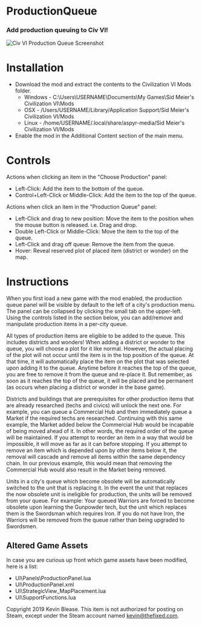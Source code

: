 # ProductionQueue
### Add production queuing to Civ VI!

![Civ VI Production Queue Screenshot](http://i.imgur.com/ieaQ0iY.jpg)

Installation
============
* Download the mod and extract the contents to the Civilization VI Mods folder.
    * Windows - C:\Users\USERNAME\Documents\My Games\Sid Meier's Civilization VI\Mods
    * OSX - /Users/USERNAME/Library/Application Support/Sid Meier's Civilization VI/Mods
    * Linux - /home/USERNAME/.local/share/aspyr-media/Sid Meier's Civilization VI/Mods
* Enable the mod in the Additional Content section of the main menu.

Controls
========
Actions when clicking an item in the "Choose Production" panel:
* Left-Click: Add the item to the bottom of the queue.
* Control+Left-Click or Middle-Click: Add the item to the top of the queue.

Actions when click an item in the "Production Queue" panel:
* Left-Click and drag to new position: Move the item to the position when the mouse button is released. i.e. Drag and drop.
* Double Left-Click or Middle-Click: Move the item to the top of the queue.
* Left-Click and drag off queue: Remove the item from the queue.
* Hover: Reveal reserved plot of placed item (district or wonder) on the map.

Instructions
============
When you first load a new game with the mod enabled, the production queue panel will be visible by default to the left of a city's production menu. The panel can be collapsed by clicking the small tab on the upper-left. Using the controls listed in the section below, you can add/remove and manipulate production items in a per-city queue.

All types of production items are eligible to be added to the queue. This includes districts and wonders! When adding a district or wonder to the queue, you will choose a plot for it like normal. However, the actual placing of the plot will not occur until the item is in the top position of the queue. At that time, it will automatically place the item on the plot that was selected upon adding it to the queue. Anytime before it reaches the top of the queue, you are free to remove it from the queue and re-place it. But remember, as soon as it reaches the top of the queue, it will be placed and be permanent (as occurs when placing a district or wonder in the base game).

Districts and buildings that are prerequisites for other production items that are already researched (techs and civics) will unlock the next one. For example, you can queue a Commercial Hub and then immediately queue a Market if the required techs are researched. Continuing with this same example, the Market added below the Commercial Hub would be incapable of being moved ahead of it. In other words, the required order of the queue will be maintained. If you attempt to reorder an item in a way that would be impossible, it will move as far as it can before stopping. If you attempt to remove an item which is depended upon by other items below it, the removal will cascade and remove all items within the same dependency chain. In our previous example, this would mean that removing the Commercial Hub would also result in the Market being removed.

Units in a city's queue which become obsolete will be automatically switched to the unit that is replacing it. In the event the unit that replaces the now obsolete unit is ineligible for production, the units will be removed from your queue. For example: Your queued Warriors are forced to become obsolete upon learning the Gunpowder tech, but the unit which replaces them is the Swordsman which requires Iron. If you do not have Iron, the Warriors will be removed from the queue rather than being upgraded to Swordsmen.

Altered Game Assets
-------------------
In case you are curious up front which game assets have been modified, here is a list:
* UI\Panels\ProductionPanel.lua
* UI\ProductionPanel.xml
* UI\StrategicView_MapPlacement.lua
* UI\SupportFunctions.lua

Copyright 2019 Kevin Blease. This item is not authorized for posting on Steam, except under the Steam account named kevin@thefixed.com.
